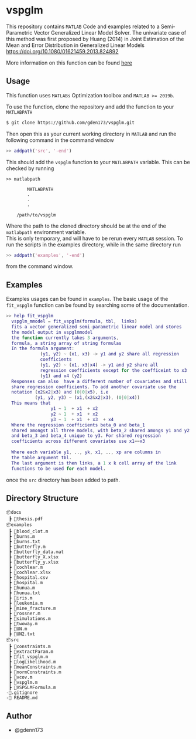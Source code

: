 #  vspglm
This repository contains `MATLAB` Code and examples related to a Semi-Parametric Vector Generalized Linear Model Solver.
The univariate case of this method was first proposed by Huang (2014) 
in Joint Estimation of the Mean and Error Distribution in Generalized Linear Models https://doi.org/10.1080/01621459.2013.824892

More information on this function can be found [here](https://github.com/gden173/vspglm/blob/main/docs/thesis.pdf)

## Usage

This function uses `MATLABs` Optimization toolbox and `MATLAB >= 2019b`.  

To use the function,  clone the repository  and add the function to your `MATLABPATH`

```bash
$ git clone https://github.com/gden173/vspglm.git
```

Then open this as your current working directory in `MATLAB` and run the following command in the command window

```matlab
>> addpath('src', '-end')
```

This should add the `vspglm` function to your `MATLABPATH` variable.  This can be checked by running

```
>> matlabpath

		MATLABPATH
		.
		.
		.

	/path/to/vspglm
```
Where the path to the cloned directory should be at the end of the `matlabpath` environment variable.  
This is only temporary, and will have to be rerun every `MATLAB` session.
To run the scripts in the examples directory,  while in the same directory run 

```matlab
>> addpath('examples', '-end')
```

from the command  window.


## Examples

Examples usages can be found in `examples`. The basic usage of the `fit_vspglm` function can be found by searching some of the documentation.
```matlab
>> help fit_vspglm
  vspglm_mmodel = fit_vspglm(formula, tbl,  links)
  fits a vector generalized semi-parametric linear model and stores
  the model output in vspglmmodel
  the function currently takes 3 arguments,
  formula, a string array of string formulas 
  In the formula argument:
             (y1, y2) ~ (x1, x3) -> y1 and y2 share all regression
             coefficients
             (y1, y2) ~ (x1, x3|x4) -> y1 and y2 share all 
             regression coefficients except for the coefficeint to x3 
             (y1) and x4 (y2)
  Responses can also  have a different number of covariates and still 
  share regression coefficients. To add another covariate use the
  notation (x2&x2|x3) and (0|0|x5), i.e
           (y1, y2, y3) ~ (x1,(x2&x2|x3), (0|0|x4))
  This means that 
                 y1 ~ 1  + x1  + x2
                 y2 ~ 1  + x1  + x2
                 y3 ~ 1  + x1  + x3  + x4
  Where the regression coefficients beta_0 and beta_1  
  shared amongst all three models, with beta_2 shared amongs y1 and y2
  and beta_3 and beta_4 unique to y3. For shared regression
  coefficients across different covariates use x1==x3
 
  Where each variable y1, .., yk, x1, .., xp are columns in 
  the table argument tbl. 
  The last argument is then links, a 1 x k cell array of the link
  functions to be used for each model.
```
once the `src` directory has been added to path. 



## Directory Structure

```
📦docs
 ┣ 📜thesis.pdf
📦examples
 ┣ 📜blood_clot.m
 ┣ 📜burns.m
 ┣ 📜burns.txt
 ┣ 📜butterfly.m
 ┣ 📜butterfly_data.mat
 ┣ 📜butterfly_X.xlsx
 ┣ 📜butterfly_y.xlsx
 ┣ 📜cochlear.m
 ┣ 📜cochlear.xlsx 
 ┣ 📜hospital.csv
 ┣ 📜hospital.m
 ┣ 📜hunua.m
 ┣ 📜hunua.txt
 ┣ 📜iris.m
 ┣ 📜leukemia.m
 ┣ 📜mine_fracture.m
 ┣ 📜rossner.m
 ┣ 📜simulations.m
 ┣ 📜twoway.m
 ┣ 📜UN.m
 ┣ 📜UN2.txt
📦src 
 ┣ 📜constraints.m
 ┣ 📜extractParam.m
 ┣ 📜fit_vspglm.m
 ┣ 📜logLikelihood.m
 ┣ 📜meanConstraints.m
 ┣ 📜normConstraints.m
 ┣ 📜vcov.m
 ┣ 📜vspglm.m
 ┣ 📜VSPGLMFormula.m 
-📜.gitignore
-📜 README.md
```

## Author
* @gdenn173
